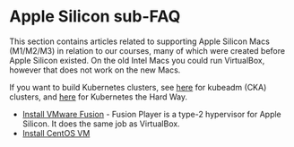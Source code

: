 # Apple Silicon sub-FAQ

This section contains articles related to supporting Apple Silicon Macs (M1/M2/M3) in relation to our courses, many of which were created before Apple Silicon existed. On the old Intel Macs you could run VirtualBox, however that does not work on the new Macs.

If you want to build Kubernetes clusters, see [here](https://github.com/kodekloudhub/certified-kubernetes-administrator-course/tree/master/kubeadm-clusters/apple-silicon) for kubeadm (CKA) clusters, and [here](https://github.com/mmumshad/kubernetes-the-hard-way/blob/master/apple-silicon/docs/01-prerequisites.md) for Kubernetes the Hard Way.

* [Install VMware Fusion](./vmware-fusion.md) - Fusion Player is a type-2 hypervisor for Apple Silicon. It does the same job as VirtualBox.
* [Install CentOS VM](./centos-vm.md)

